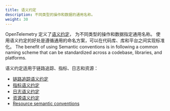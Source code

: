 ```yaml
---
title: 语义约定
description: 不同类型的操作和数据的通用名称。
weight: 30
---
```


OpenTelemetry 定义了[语义约定](/docs/specs/semconv/)，
为不同类型的操作和数据指定通用名称。
使用语义约定的好处是遵循通用的命名方案，可以在代码库、库和平台之间实现标准化。 The benefit of using Semantic conventions is in following a
common naming scheme that can be standardized across a codebase, libraries, and
platforms.

语义约定适用于链路追踪、指标、日志和资源：

- [链路追踪语义约定](/docs/specs/semconv/general/trace/)
- [指标语义约定](/docs/specs/semconv/general/metrics/)
- [日志语义约定](/docs/specs/semconv/general/logs/)
- [资源语义约定](/docs/specs/semconv/resource/)
- [Resource semantic conventions](/docs/specs/semconv/resource/)
